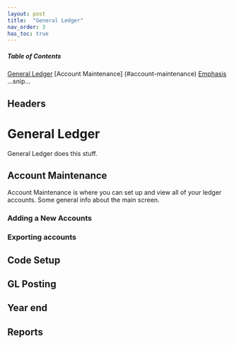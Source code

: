 ```yaml
---
layout: post
title:  "General Ledger"
nav_order: 3
has_toc: true
---
```


##### Table of Contents  
[General Ledger](#general-ledger)
  [Account Maintenance] (#account-maintenance)
[Emphasis](#emphasis)  
...snip...    
<a name="headers"/>
## Headers

# General Ledger
General Ledger does this stuff.

## Account Maintenance
Account Maintenance is where you can set up and view all of your ledger accounts. Some general info about the main screen.

### Adding a New Accounts

### Exporting accounts


## Code Setup

## GL Posting

## Year end

## Reports
